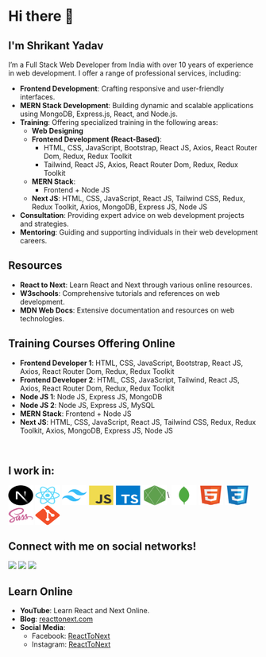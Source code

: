 # Hi there 👋

## I'm Shrikant Yadav

I’m a Full Stack Web Developer from India with over 10 years of experience in web development. I offer a range of professional services, including:

- **Frontend Development**: Crafting responsive and user-friendly interfaces.
- **MERN Stack Development**: Building dynamic and scalable applications using MongoDB, Express.js, React, and Node.js.
- **Training**: Offering specialized training in the following areas:
  - **Web Designing**
  - **Frontend Development (React-Based)**: 
    - HTML, CSS, JavaScript, Bootstrap, React JS, Axios, React Router Dom, Redux, Redux Toolkit
    - Tailwind, React JS, Axios, React Router Dom, Redux, Redux Toolkit
  - **MERN Stack**: 
    - Frontend + Node JS
  - **Next JS**: HTML, CSS, JavaScript, React JS, Tailwind CSS, Redux, Redux Toolkit, Axios, MongoDB, Express JS, Node JS
- **Consultation**: Providing expert advice on web development projects and strategies.
- **Mentoring**: Guiding and supporting individuals in their web development careers.

## Resources

- **React to Next**: Learn React and Next through various online resources.
- **W3schools**: Comprehensive tutorials and references on web development.
- **MDN Web Docs**: Extensive documentation and resources on web technologies.

## Training Courses Offering Online

- **Frontend Developer 1**: HTML, CSS, JavaScript, Bootstrap, React JS, Axios, React Router Dom, Redux, Redux Toolkit
- **Frontend Developer 2**: HTML, CSS, JavaScript, Tailwind, React JS, Axios, React Router Dom, Redux, Redux Toolkit
- **Node JS 1**: Node JS, Express JS, MongoDB
- **Node JS 2**: Node JS, Express JS, MySQL
- **MERN Stack**: Frontend + Node JS
- **Next JS**: HTML, CSS, JavaScript, React JS, Tailwind CSS, Redux, Redux Toolkit, Axios, MongoDB, Express JS, Node JS
 
<div style="display: inline_block"><br>
  <h2>I work in:</h2>
  <img align="center" alt="Next JS" height="40" width="50"
    src="https://raw.githubusercontent.com/devicons/devicon/master/icons/nextjs/nextjs-original.svg">
  <img align="center" alt="React" height="40" width="50"
    src="https://raw.githubusercontent.com/devicons/devicon/master/icons/react/react-original.svg">
  <img align="center" alt="Tailwind CSS" height="40" width="50"
    src="https://raw.githubusercontent.com/devicons/devicon/master/icons/tailwindcss/tailwindcss-original.svg">
  <img align="center" alt="JavaScript" height="40" width="50"
    src="https://raw.githubusercontent.com/devicons/devicon/master/icons/javascript/javascript-original.svg">
  <img align="center" alt="Typescript" height="40" width="50"
    src="https://raw.githubusercontent.com/devicons/devicon/master/icons/typescript/typescript-plain.svg">
  <img align="center" alt="Nodejs" height="40" width="50"
    src="https://raw.githubusercontent.com/devicons/devicon/master/icons/nodejs/nodejs-plain.svg">\
  <img align="center" alt="Mongodb" height="40" width="50"
    src="https://raw.githubusercontent.com/devicons/devicon/master/icons/mongodb/mongodb-plain.svg">
  <img align="center" alt="HTML 5" height="40" width="50"
    src="https://raw.githubusercontent.com/devicons/devicon/master/icons/html5/html5-original.svg">
  <img align="center" alt="CSS 3" height="40" width="50"
    src="https://raw.githubusercontent.com/devicons/devicon/master/icons/css3/css3-original.svg">
  <img align="center" alt="Sass/Scss" height="40" width="50"
    src="https://raw.githubusercontent.com/devicons/devicon/master/icons/sass/sass-original.svg">
  <img align="center" alt="Git" height="40" width="50"
    src="https://raw.githubusercontent.com/devicons/devicon/master/icons/git/git-original.svg">
</div>

<h2>Connect with me on social networks!</h2>
<div>
  <a target="_blank" href="https://www.linkedin.com/in/shrikantdev/"><img
  src="https://img.shields.io/badge/LinkedIn-0077B5?style=for-the-badge&logo=linkedin&logoColor=white" /><a />
  <a target="_blank" href="https://www.instagram.com/shrikant99070/"><img
  src="https://img.shields.io/badge/Instagram-E4405F?style=for-the-badge&logo=instagram&logoColor=white" /><a />
  <a target="_blank" href="mailto:shrikant9907@gmail.com"><img
  src="https://img.shields.io/badge/Gmail-D14836?style=for-the-badge&logo=gmail&logoColor=white" /><a />
</div>

## Learn Online

- **YouTube**: Learn React and Next Online.
- **Blog**: [reacttonext.com](http://reacttonext.com)
- **Social Media**: 
  - Facebook: [ReactToNext](http://facebook.com/ReactToNext)
  - Instagram: [ReactToNext](http://instagram.com/ReactToNext)
